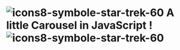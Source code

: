 # ![icons8-symbole-star-trek-60](https://github.com/mathieu-Glt/A_pretty_little_Carousel/assets/84771497/db6a5774-2371-4332-9f59-4df25f79960e) A little Carousel in JavaScript ! ![icons8-symbole-star-trek-60](https://github.com/mathieu-Glt/A_pretty_little_Carousel/assets/84771497/db6a5774-2371-4332-9f59-4df25f79960e)
